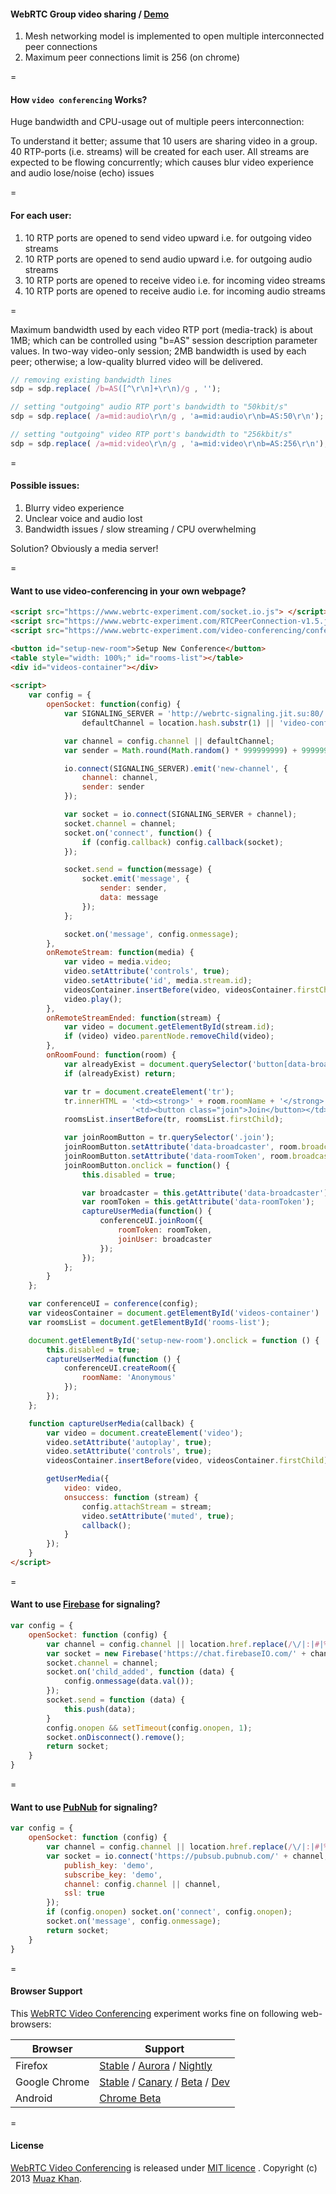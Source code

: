 #### WebRTC Group video sharing / [Demo](https://www.webrtc-experiment.com/video-conferencing/)

1. Mesh networking model is implemented to open multiple interconnected peer connections
2. Maximum peer connections limit is 256 (on chrome)

=

#### How `video conferencing` Works?

Huge bandwidth and CPU-usage out of multiple peers interconnection:

To understand it better; assume that 10 users are sharing video in a group. 40 RTP-ports (i.e. streams) will be created for each user. All streams are expected to be flowing concurrently; which causes blur video experience and audio lose/noise (echo) issues

=

#### For each user:

1. 10 RTP ports are opened to send video upward i.e. for outgoing video streams
2. 10 RTP ports are opened to send audio upward i.e. for outgoing audio streams
3. 10 RTP ports are opened to receive video i.e. for incoming video streams
4. 10 RTP ports are opened to receive audio i.e. for incoming audio streams

=

Maximum bandwidth used by each video RTP port (media-track) is about 1MB; which can be controlled using "b=AS" session description parameter values. In two-way video-only session; 2MB bandwidth is used by each peer; otherwise; a low-quality blurred video will be delivered.

```javascript
// removing existing bandwidth lines
sdp = sdp.replace( /b=AS([^\r\n]+\r\n)/g , '');

// setting "outgoing" audio RTP port's bandwidth to "50kbit/s"
sdp = sdp.replace( /a=mid:audio\r\n/g , 'a=mid:audio\r\nb=AS:50\r\n');

// setting "outgoing" video RTP port's bandwidth to "256kbit/s"
sdp = sdp.replace( /a=mid:video\r\n/g , 'a=mid:video\r\nb=AS:256\r\n');
```

=

#### Possible issues:

1. Blurry video experience
2. Unclear voice and audio lost
3. Bandwidth issues / slow streaming / CPU overwhelming

Solution? Obviously a media server!

=

#### Want to use video-conferencing in your own webpage?

```html
<script src="https://www.webrtc-experiment.com/socket.io.js"> </script>
<script src="https://www.webrtc-experiment.com/RTCPeerConnection-v1.5.js"> </script>
<script src="https://www.webrtc-experiment.com/video-conferencing/conference.js"> </script>

<button id="setup-new-room">Setup New Conference</button>
<table style="width: 100%;" id="rooms-list"></table>
<div id="videos-container"></div>
        
<script>
    var config = {
        openSocket: function(config) {
            var SIGNALING_SERVER = 'http://webrtc-signaling.jit.su:80/',
                defaultChannel = location.hash.substr(1) || 'video-conferencing-hangout';

            var channel = config.channel || defaultChannel;
            var sender = Math.round(Math.random() * 999999999) + 999999999;

            io.connect(SIGNALING_SERVER).emit('new-channel', {
                channel: channel,
                sender: sender
            });

            var socket = io.connect(SIGNALING_SERVER + channel);
            socket.channel = channel;
            socket.on('connect', function() {
                if (config.callback) config.callback(socket);
            });

            socket.send = function(message) {
                socket.emit('message', {
                    sender: sender,
                    data: message
                });
            };

            socket.on('message', config.onmessage);
        },
        onRemoteStream: function(media) {
            var video = media.video;
            video.setAttribute('controls', true);
            video.setAttribute('id', media.stream.id);
            videosContainer.insertBefore(video, videosContainer.firstChild);
            video.play();
        },
        onRemoteStreamEnded: function(stream) {
            var video = document.getElementById(stream.id);
            if (video) video.parentNode.removeChild(video);
        },
        onRoomFound: function(room) {
            var alreadyExist = document.querySelector('button[data-broadcaster="' + room.broadcaster + '"]');
            if (alreadyExist) return;

            var tr = document.createElement('tr');
            tr.innerHTML = '<td><strong>' + room.roomName + '</strong> shared a conferencing room with you!</td>' +
                           '<td><button class="join">Join</button></td>';
            roomsList.insertBefore(tr, roomsList.firstChild);

            var joinRoomButton = tr.querySelector('.join');
            joinRoomButton.setAttribute('data-broadcaster', room.broadcaster);
            joinRoomButton.setAttribute('data-roomToken', room.broadcaster);
            joinRoomButton.onclick = function() {
                this.disabled = true;

                var broadcaster = this.getAttribute('data-broadcaster');
                var roomToken = this.getAttribute('data-roomToken');
                captureUserMedia(function() {
                    conferenceUI.joinRoom({
                        roomToken: roomToken,
                        joinUser: broadcaster
                    });
                });
            };
        }
    };

    var conferenceUI = conference(config);
    var videosContainer = document.getElementById('videos-container') || document.body;
    var roomsList = document.getElementById('rooms-list');

    document.getElementById('setup-new-room').onclick = function () {
        this.disabled = true;
        captureUserMedia(function () {
            conferenceUI.createRoom({
                roomName: 'Anonymous'
            });
        });
    };

    function captureUserMedia(callback) {
        var video = document.createElement('video');
        video.setAttribute('autoplay', true);
        video.setAttribute('controls', true);
        videosContainer.insertBefore(video, videosContainer.firstChild);

        getUserMedia({
            video: video,
            onsuccess: function (stream) {
                config.attachStream = stream;
                video.setAttribute('muted', true);
                callback();
            }
        });
    }
</script>
```

=

#### Want to use [Firebase](https://www.firebase.com/) for signaling?

```javascript
var config = {
    openSocket: function (config) {
        var channel = config.channel || location.href.replace(/\/|:|#|%|\.|\[|\]/g, '');
        var socket = new Firebase('https://chat.firebaseIO.com/' + channel);
        socket.channel = channel;
        socket.on('child_added', function (data) {
            config.onmessage(data.val());
        });
        socket.send = function (data) {
            this.push(data);
        }
        config.onopen && setTimeout(config.onopen, 1);
        socket.onDisconnect().remove();
        return socket;
    }
}
```

=

#### Want to use [PubNub](http://www.pubnub.com/) for signaling?

```javascript
var config = {
    openSocket: function (config) {
        var channel = config.channel || location.href.replace(/\/|:|#|%|\.|\[|\]/g, '');
        var socket = io.connect('https://pubsub.pubnub.com/' + channel, {
            publish_key: 'demo',
            subscribe_key: 'demo',
            channel: config.channel || channel,
            ssl: true
        });
        if (config.onopen) socket.on('connect', config.onopen);
        socket.on('message', config.onmessage);
        return socket;
    }
}
```

=

#### Browser Support

This [WebRTC Video Conferencing](https://www.webrtc-experiment.com/video-conferencing/) experiment works fine on following web-browsers:

| Browser        | Support           |
| ------------- |-------------|
| Firefox | [Stable](http://www.mozilla.org/en-US/firefox/new/) / [Aurora](http://www.mozilla.org/en-US/firefox/aurora/) / [Nightly](http://nightly.mozilla.org/) |
| Google Chrome | [Stable](https://www.google.com/intl/en_uk/chrome/browser/) / [Canary](https://www.google.com/intl/en/chrome/browser/canary.html) / [Beta](https://www.google.com/intl/en/chrome/browser/beta.html) / [Dev](https://www.google.com/intl/en/chrome/browser/index.html?extra=devchannel#eula) |
| Android | [Chrome Beta](https://play.google.com/store/apps/details?id=com.chrome.beta&hl=en) |

=

#### License

[WebRTC Video Conferencing](https://www.webrtc-experiment.com/video-conferencing/) is released under [MIT licence](https://www.webrtc-experiment.com/licence/) . Copyright (c) 2013 [Muaz Khan](https://plus.google.com/100325991024054712503).

